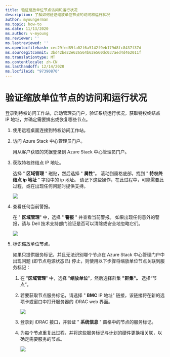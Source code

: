 ```yaml
---
title: 验证缩放单位节点访问和运行状况
description: 了解如何验证缩放单位节点的访问和运行状况
author: myoungerman
ms.topic: how-to
ms.date: 11/13/2020
ms.author: v-myoung
ms.reviewer: ''
ms.lastreviewed: ''
ms.openlocfilehash: cec29fed89fa02f6a5142f9eb179d8fc8437f37d
ms.sourcegitcommit: 3bd42be22e626564b62e560dc037aed4d462011f
ms.translationtype: MT
ms.contentlocale: zh-CN
ms.lasthandoff: 12/14/2020
ms.locfileid: "97390870"
---
```

# <a name="verifying-scale-unit-node-access-and-health"></a>验证缩放单位节点的访问和运行状况



登录到特权访问工作站，启动管理员门户，验证系统运行状况，获取特权终结点 IP 地址，并确定需要排出或恢复哪些节点。

1.  使用远程桌面连接到特权访问工作站。

2.  访问 Azure Stack 中心管理员门户。

    用从客户获取的凭据登录到 Azure Stack 中心管理员门户。
        
3.  获取特权终结点 IP 地址。


    选择 " **区域管理** " 磁贴，然后选择 " **属性**"。 滚动到窗格底部，找到 " **特权终结点 ip 地址** " 字段中的 ip 地址。 请记下这些操作，在此过程中，可能需要此过程，或在出现任何问题时提供支持。

    [![](media/image-18-inline.png)](media/image-18-expanded.png)
    
4.  查看任何当前警报。

    在 " **区域管理**" 中，选择 " **警报** " 并查看当前警报。 如果出现任何意外的警报，请与 Dell 技术支持部门验证是否可以清除或安全地忽略它们。
    
    [![](media/image-19-inline.png)](media/image-19-expanded.png)
    
5.  标识缩放单位节点。

    如果只提供服务标记，并且无法识别哪个节点在 Azure Stack 中心管理门户中出现问题 (即节点电源状态已) 停止，则使用以下步骤将缩放单位节点关联到服务标记：
    
    1.  在 "**区域管理**" 中，选择 "**缩放单位**"，然后选择群集 **"群集"。** 选择“节点”。
    
    1.  若要获取节点服务标记，请选择 " **BMC** IP 地址" 链接，该链接将在新的选项卡或窗口中打开服务器的 iDRAC web 界面。

        [![](media/image-20-inline.png)](media/image-20-expanded.png) 
    
    1.  登录到 iDRAC 接口，并验证 " **系统信息** " 窗格中的节点的服务标记。
    
    1.  为每个节点重复此过程，并将这些服务标记与计划的硬件更换相关联，以确定需要服务的节点。

        [![](media/image-21-inline.png)](media/image-21-expanded.png)
    
